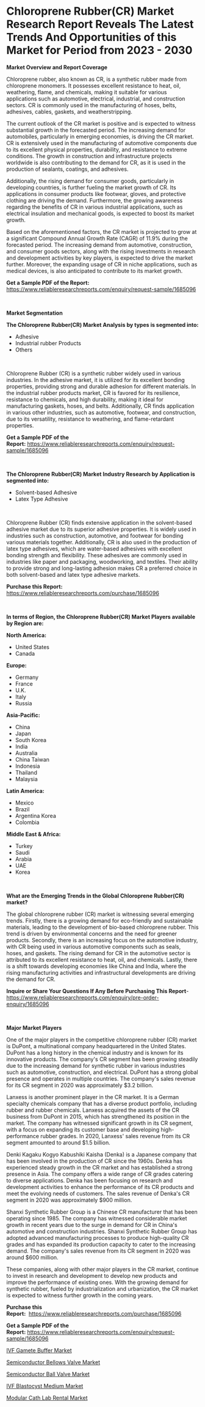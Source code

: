 <p><h1>Chloroprene Rubber(CR) Market Research Report Reveals The Latest Trends And Opportunities of this Market for Period from 2023 - 2030</h1></p><p><strong>Market Overview and Report Coverage</strong></p>
<p><p>Chloroprene rubber, also known as CR, is a synthetic rubber made from chloroprene monomers. It possesses excellent resistance to heat, oil, weathering, flame, and chemicals, making it suitable for various applications such as automotive, electrical, industrial, and construction sectors. CR is commonly used in the manufacturing of hoses, belts, adhesives, cables, gaskets, and weatherstripping.</p><p>The current outlook of the CR market is positive and is expected to witness substantial growth in the forecasted period. The increasing demand for automobiles, particularly in emerging economies, is driving the CR market. CR is extensively used in the manufacturing of automotive components due to its excellent physical properties, durability, and resistance to extreme conditions. The growth in construction and infrastructure projects worldwide is also contributing to the demand for CR, as it is used in the production of sealants, coatings, and adhesives.</p><p>Additionally, the rising demand for consumer goods, particularly in developing countries, is further fueling the market growth of CR. Its applications in consumer products like footwear, gloves, and protective clothing are driving the demand. Furthermore, the growing awareness regarding the benefits of CR in various industrial applications, such as electrical insulation and mechanical goods, is expected to boost its market growth.</p><p>Based on the aforementioned factors, the CR market is projected to grow at a significant Compound Annual Growth Rate (CAGR) of 11.9% during the forecasted period. The increasing demand from automotive, construction, and consumer goods sectors, along with the rising investments in research and development activities by key players, is expected to drive the market further. Moreover, the expanding usage of CR in niche applications, such as medical devices, is also anticipated to contribute to its market growth.</p></p>
<p><strong>Get a Sample PDF of the Report:</strong> <a href="https://www.reliableresearchreports.com/enquiry/request-sample/1685096">https://www.reliableresearchreports.com/enquiry/request-sample/1685096</a></p>
<p>&nbsp;</p>
<p><strong>Market Segmentation</strong></p>
<p><strong>The Chloroprene Rubber(CR) Market Analysis by types is segmented into:</strong></p>
<p><ul><li>Adhesive</li><li>Industrial rubber Products</li><li>Others</li></ul></p>
<p>&nbsp;</p>
<p><p>Chloroprene Rubber (CR) is a synthetic rubber widely used in various industries. In the adhesive market, it is utilized for its excellent bonding properties, providing strong and durable adhesion for different materials. In the industrial rubber products market, CR is favored for its resilience, resistance to chemicals, and high durability, making it ideal for manufacturing gaskets, hoses, and belts. Additionally, CR finds application in various other industries, such as automotive, footwear, and construction, due to its versatility, resistance to weathering, and flame-retardant properties.</p></p>
<p><strong>Get a Sample PDF of the Report:</strong>&nbsp;<a href="https://www.reliableresearchreports.com/enquiry/request-sample/1685096">https://www.reliableresearchreports.com/enquiry/request-sample/1685096</a></p>
<p>&nbsp;</p>
<p><strong>The Chloroprene Rubber(CR) Market Industry Research by Application is segmented into:</strong></p>
<p><ul><li>Solvent-based Adhesive</li><li>Latex Type Adhesive</li></ul></p>
<p>&nbsp;</p>
<p><p>Chloroprene Rubber (CR) finds extensive application in the solvent-based adhesive market due to its superior adhesive properties. It is widely used in industries such as construction, automotive, and footwear for bonding various materials together. Additionally, CR is also used in the production of latex type adhesives, which are water-based adhesives with excellent bonding strength and flexibility. These adhesives are commonly used in industries like paper and packaging, woodworking, and textiles. Their ability to provide strong and long-lasting adhesion makes CR a preferred choice in both solvent-based and latex type adhesive markets.</p></p>
<p><strong>Purchase this Report:</strong>&nbsp; <a href="https://www.reliableresearchreports.com/purchase/1685096">https://www.reliableresearchreports.com/purchase/1685096</a></p>
<p>&nbsp;</p>
<p><strong>In terms of Region, the Chloroprene Rubber(CR) Market Players available by Region are:</strong></p>
<p>
    <p> <strong> North America: </strong>
        <ul>
            <li>United States</li>
            <li>Canada</li>
        </ul>
        </p> 
    <p> <strong> Europe: </strong>
        <ul>
            <li>Germany</li>
            <li>France</li>
            <li>U.K.</li>
            <li>Italy</li>
            <li>Russia</li>
        </ul>
        </p> 
    <p> <strong> Asia-Pacific: </strong>
        <ul>
            <li>China</li>
            <li>Japan</li>
            <li>South Korea</li>
            <li>India</li>
            <li>Australia</li>
            <li>China Taiwan</li>
            <li>Indonesia</li>
            <li>Thailand</li>
            <li>Malaysia</li>
        </ul>
        </p> 
    <p> <strong> Latin America: </strong>
        <ul>
            <li>Mexico</li>
            <li>Brazil</li>
            <li>Argentina Korea</li>
            <li>Colombia</li>
        </ul>
        </p> 
    <p> <strong> Middle East & Africa: </strong>
        <ul>
            <li>Turkey</li>
            <li>Saudi</li>
            <li>Arabia</li>
            <li>UAE</li>
            <li>Korea</li>
        </ul>
    </p>
    </p>
<p>&nbsp;</p>
<p><strong>What are the Emerging Trends in the Global Chloroprene Rubber(CR) market?</strong></p>
<p><p>The global chloroprene rubber (CR) market is witnessing several emerging trends. Firstly, there is a growing demand for eco-friendly and sustainable materials, leading to the development of bio-based chloroprene rubber. This trend is driven by environmental concerns and the need for greener products. Secondly, there is an increasing focus on the automotive industry, with CR being used in various automotive components such as seals, hoses, and gaskets. The rising demand for CR in the automotive sector is attributed to its excellent resistance to heat, oil, and chemicals. Lastly, there is a shift towards developing economies like China and India, where the rising manufacturing activities and infrastructural developments are driving the demand for CR.</p></p>
<p><strong>Inquire or Share Your Questions If Any Before Purchasing This Report</strong>- <a href="https://www.reliableresearchreports.com/enquiry/pre-order-enquiry/1685096">https://www.reliableresearchreports.com/enquiry/pre-order-enquiry/1685096</a></p>
<p>&nbsp;</p>
<p><strong>Major Market Players</strong></p>
<p><p>One of the major players in the competitive chloroprene rubber (CR) market is DuPont, a multinational company headquartered in the United States. DuPont has a long history in the chemical industry and is known for its innovative products. The company's CR segment has been growing steadily due to the increasing demand for synthetic rubber in various industries such as automotive, construction, and electrical. DuPont has a strong global presence and operates in multiple countries. The company's sales revenue for its CR segment in 2020 was approximately $3.2 billion.</p><p>Lanxess is another prominent player in the CR market. It is a German specialty chemicals company that has a diverse product portfolio, including rubber and rubber chemicals. Lanxess acquired the assets of the CR business from DuPont in 2015, which has strengthened its position in the market. The company has witnessed significant growth in its CR segment, with a focus on expanding its customer base and developing high-performance rubber grades. In 2020, Lanxess' sales revenue from its CR segment amounted to around $1.5 billion.</p><p>Denki Kagaku Kogyo Kabushiki Kaisha (Denka) is a Japanese company that has been involved in the production of CR since the 1960s. Denka has experienced steady growth in the CR market and has established a strong presence in Asia. The company offers a wide range of CR grades catering to diverse applications. Denka has been focusing on research and development activities to enhance the performance of its CR products and meet the evolving needs of customers. The sales revenue of Denka's CR segment in 2020 was approximately $900 million.</p><p>Shanxi Synthetic Rubber Group is a Chinese CR manufacturer that has been operating since 1985. The company has witnessed considerable market growth in recent years due to the surge in demand for CR in China's automotive and construction industries. Shanxi Synthetic Rubber Group has adopted advanced manufacturing processes to produce high-quality CR grades and has expanded its production capacity to cater to the increasing demand. The company's sales revenue from its CR segment in 2020 was around $600 million.</p><p>These companies, along with other major players in the CR market, continue to invest in research and development to develop new products and improve the performance of existing ones. With the growing demand for synthetic rubber, fueled by industrialization and urbanization, the CR market is expected to witness further growth in the coming years.</p></p>
<p><strong>Purchase this Report:</strong>&nbsp;&nbsp;<a href="https://www.reliableresearchreports.com/purchase/1685096">https://www.reliableresearchreports.com/purchase/1685096</a></p>
<p></p>
<p><strong>Get a Sample PDF of the Report:</strong>&nbsp;<a href="https://www.reliableresearchreports.com/enquiry/request-sample/1685096">https://www.reliableresearchreports.com/enquiry/request-sample/1685096</a></p>
<p><p><a href="https://www.linkedin.com/pulse/ivf-gamete-buffer-market-size-share-amp-trends-analysis/">IVF Gamete Buffer Market</a></p><p><a href="https://medium.com/@juliusadams1991/semiconductor-bellows-valve-market-size-reveals-the-best-marketing-channels-in-global-industry-1686bd899ca7">Semiconductor Bellows Valve Market</a></p><p><a href="https://medium.com/@sylvanfahey/semiconductor-ball-valve-market-report-reveals-the-latest-trends-and-growth-opportunities-of-this-7af3a0a7f68b">Semiconductor Ball Valve Market</a></p><p><a href="https://www.linkedin.com/pulse/ivf-blastocyst-medium-market-challenges-opportunities-growth/">IVF Blastocyst Medium Market</a></p><p><a href="https://www.linkedin.com/pulse/modular-cath-lab-rental-market-share-amp-new-trends-analysis/">Modular Cath Lab Rental Market</a></p></p>